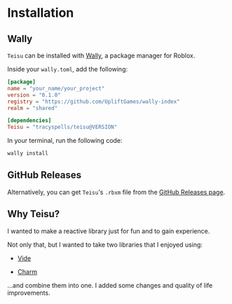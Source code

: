 # Installation

## Wally

`Teisu` can be installed with [Wally](https://wally.run/), a package manager for Roblox.

Inside your `wally.toml`, add the following:

```toml title = "wally.toml" {8}
[package]
name = "your_name/your_project"
version = "0.1.0"
registry = "https://github.com/UpliftGames/wally-index"
realm = "shared"

[dependencies]
Teisu = "tracyspells/teisu@VERSION"
```

In your terminal, run the following code:

```bash
wally install
```

## GitHub Releases

Alternatively, you can get `Teisu`'s  `.rbxm` file from the [GitHub Releases page](https://github.com/tracyspells/teisu/releases).

## Why Teisu?

I wanted to make a reactive library just for fun and to gain experience. 

Not only that, but I wanted to take two libraries that I enjoyed using:

- [Vide](https://centau.github.io/vide/)

- [Charm](https://github.com/littensy/charm)

...and combine them into one. I added some changes and quality of life improvements.